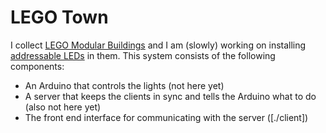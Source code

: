 # LEGO Town

I collect [LEGO Modular Buildings](http://lego.wikia.com/wiki/Modular_Buildings) and I am (slowly) working on installing [addressable LEDs](https://learn.adafruit.com/adafruit-neopixel-uberguide/overview) in them.
This system consists of the following components:

* An Arduino that controls the lights (not here yet)
* A server that keeps the clients in sync and tells the Arduino what to do (also not here yet)
* The front end interface for communicating with the server ([./client])
